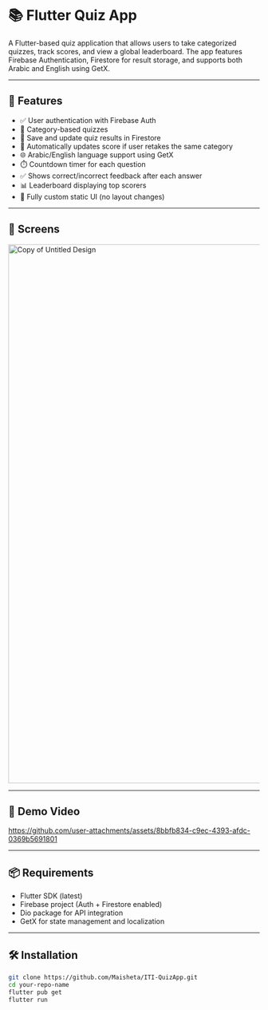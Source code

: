 # 📚 Flutter Quiz App

A Flutter-based quiz application that allows users to take categorized quizzes, track scores, and view a global leaderboard. The app features Firebase Authentication, Firestore for result storage, and supports both Arabic and English using GetX.

---

## 🚀 Features

- ✅ User authentication with Firebase Auth
- 🧠 Category-based quizzes
- 🧾 Save and update quiz results in Firestore
- 🔁 Automatically updates score if user retakes the same category
- 🌐 Arabic/English language support using GetX
- ⏱️ Countdown timer for each question
- ✅ Shows correct/incorrect feedback after each answer
- 📊 Leaderboard displaying top scorers
- 📱 Fully custom static UI (no layout changes)

---

## 📸 Screens

<img width="1920" height="1080" alt="Copy of Untitled Design" src="https://github.com/user-attachments/assets/0167455e-a0f5-4079-bfcb-a6d1465e5733" />

---

## 🎥 Demo Video

https://github.com/user-attachments/assets/8bbfb834-c9ec-4393-afdc-0369b5691801

---

## 📦 Requirements

- Flutter SDK (latest)
- Firebase project (Auth + Firestore enabled)
- Dio package for API integration
- GetX for state management and localization

---

## 🛠️ Installation

```bash
git clone https://github.com/Maisheta/ITI-QuizApp.git
cd your-repo-name
flutter pub get
flutter run
